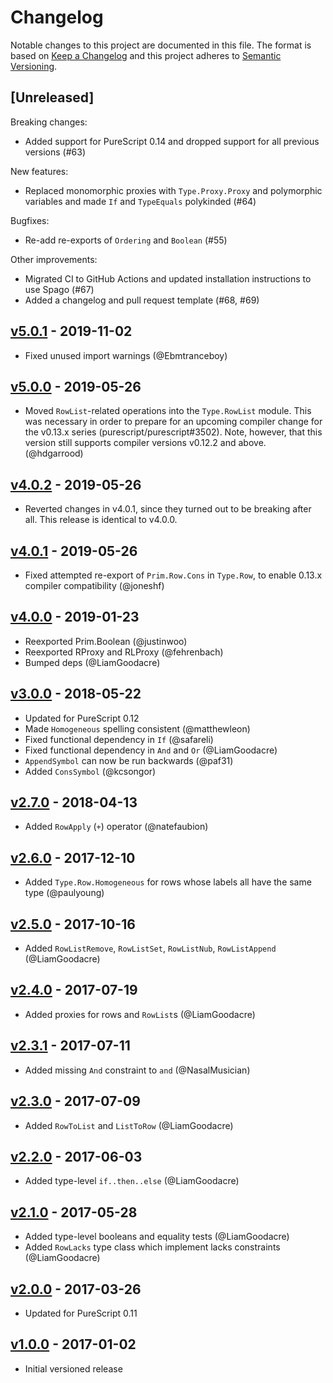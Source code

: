 # Changelog

Notable changes to this project are documented in this file. The format is based on [Keep a Changelog](https://keepachangelog.com/en/1.0.0/) and this project adheres to [Semantic Versioning](https://semver.org/spec/v2.0.0.html).

## [Unreleased]

Breaking changes:
- Added support for PureScript 0.14 and dropped support for all previous versions (#63)

New features:
- Replaced monomorphic proxies with `Type.Proxy.Proxy` and polymorphic variables and made `If` and `TypeEquals` polykinded (#64)

Bugfixes:
- Re-add re-exports of `Ordering` and `Boolean` (#55)

Other improvements:
- Migrated CI to GitHub Actions and updated installation instructions to use Spago (#67)
- Added a changelog and pull request template (#68, #69)

## [v5.0.1](https://github.com/purescript/purescript-typelevel-prelude/releases/tag/v5.0.1) - 2019-11-02

- Fixed unused import warnings (@Ebmtranceboy)

## [v5.0.0](https://github.com/purescript/purescript-typelevel-prelude/releases/tag/v5.0.0) - 2019-05-26

- Moved `RowList`-related operations into the `Type.RowList` module. This was necessary in order to prepare for an upcoming compiler change for the v0.13.x series (purescript/purescript#3502). Note, however, that this version still supports compiler versions v0.12.2 and above. (@hdgarrood)

## [v4.0.2](https://github.com/purescript/purescript-typelevel-prelude/releases/tag/v4.0.2) - 2019-05-26

- Reverted changes in v4.0.1, since they turned out to be breaking after all. This release is identical to v4.0.0.

## [v4.0.1](https://github.com/purescript/purescript-typelevel-prelude/releases/tag/v4.0.1) - 2019-05-26

- Fixed attempted re-export of `Prim.Row.Cons` in `Type.Row`, to enable 0.13.x compiler compatibility (@joneshf)

## [v4.0.0](https://github.com/purescript/purescript-typelevel-prelude/releases/tag/v4.0.0) - 2019-01-23

- Reexported Prim.Boolean (@justinwoo)
- Reexported RProxy and RLProxy (@fehrenbach)
- Bumped deps (@LiamGoodacre)

## [v3.0.0](https://github.com/purescript/purescript-typelevel-prelude/releases/tag/v3.0.0) - 2018-05-22

- Updated for PureScript 0.12
- Made `Homogeneous` spelling consistent (@matthewleon)
- Fixed functional dependency in `If` (@safareli)
- Fixed functional dependency in `And` and `Or` (@LiamGoodacre)
- `AppendSymbol` can now be run backwards (@paf31)
- Added `ConsSymbol` (@kcsongor)

## [v2.7.0](https://github.com/purescript/purescript-typelevel-prelude/releases/tag/v2.7.0) - 2018-04-13

- Added `RowApply` (`+`) operator (@natefaubion)

## [v2.6.0](https://github.com/purescript/purescript-typelevel-prelude/releases/tag/v2.6.0) - 2017-12-10

- Added `Type.Row.Homogeneous` for rows whose labels all have the same type (@paulyoung)

## [v2.5.0](https://github.com/purescript/purescript-typelevel-prelude/releases/tag/v2.5.0) - 2017-10-16

- Added `RowListRemove`, `RowListSet`, `RowListNub`, `RowListAppend` (@LiamGoodacre)

## [v2.4.0](https://github.com/purescript/purescript-typelevel-prelude/releases/tag/v2.4.0) - 2017-07-19

- Added proxies for rows and `RowList`s (@LiamGoodacre)

## [v2.3.1](https://github.com/purescript/purescript-typelevel-prelude/releases/tag/v2.3.1) - 2017-07-11

- Added missing `And` constraint to `and` (@NasalMusician)

## [v2.3.0](https://github.com/purescript/purescript-typelevel-prelude/releases/tag/v2.3.0) - 2017-07-09

- Added `RowToList` and `ListToRow` (@LiamGoodacre)

## [v2.2.0](https://github.com/purescript/purescript-typelevel-prelude/releases/tag/v2.2.0) - 2017-06-03

- Added type-level `if..then..else` (@LiamGoodacre)

## [v2.1.0](https://github.com/purescript/purescript-typelevel-prelude/releases/tag/v2.1.0) - 2017-05-28

- Added type-level booleans and equality tests (@LiamGoodacre)
- Added `RowLacks` type class which implement lacks constraints (@LiamGoodacre)

## [v2.0.0](https://github.com/purescript/purescript-typelevel-prelude/releases/tag/v2.0.0) - 2017-03-26

- Updated for PureScript 0.11

## [v1.0.0](https://github.com/purescript/purescript-typelevel-prelude/releases/tag/v1.0.0) - 2017-01-02

- Initial versioned release
